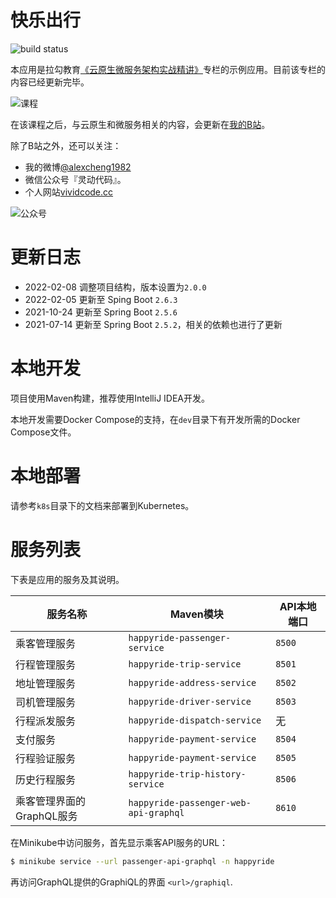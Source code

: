 # 快乐出行

![build status](https://github.com/alexcheng1982/happyride/workflows/maven/badge.svg)

本应用是拉勾教育[《云原生微服务架构实战精讲》](https://kaiwu.lagou.com/course/courseInfo.htm?courseId=64)专栏的示例应用。目前该专栏的内容已经更新完毕。

![课程](cloud-native.jpg)

在该课程之后，与云原生和微服务相关的内容，会更新在[我的B站](https://space.bilibili.com/1094957548)。

除了B站之外，还可以关注：

* 我的微博[@alexcheng1982](https://weibo.com/alexcheng1982)
* 微信公众号『灵动代码』。
* 个人网站[vividcode.cc](https://vividcode.cc)

![公众号](gongzhonghao.jpg)

# 更新日志

* 2022-02-08 调整项目结构，版本设置为`2.0.0`
* 2022-02-05 更新至 Sping Boot `2.6.3`
* 2021-10-24 更新至 Spring Boot `2.5.6`
* 2021-07-14 更新至 Spring Boot `2.5.2`，相关的依赖也进行了更新

# 本地开发

项目使用Maven构建，推荐使用IntelliJ IDEA开发。

本地开发需要Docker Compose的支持，在`dev`目录下有开发所需的Docker Compose文件。

# 本地部署

请参考`k8s`目录下的文档来部署到Kubernetes。

# 服务列表

下表是应用的服务及其说明。

| 服务名称  | Maven模块   |  API本地端口  |
|---|---|---|
| 乘客管理服务 |  `happyride-passenger-service`  |  `8500` |
| 行程管理服务 |  `happyride-trip-service`  |  `8501` |
| 地址管理服务  |  `happyride-address-service`  | `8502`  |
| 司机管理服务 |  `happyride-driver-service`  |  `8503` |
| 行程派发服务  |  `happyride-dispatch-service`  | 无  |
| 支付服务  |  `happyride-payment-service`  | `8504`  |
| 行程验证服务  |  `happyride-payment-service`  | `8505`  |
| 历史行程服务  |  `happyride-trip-history-service`  | `8506`  |
| 乘客管理界面的GraphQL服务  |  `happyride-passenger-web-api-graphql`  | `8610`  |

在Minikube中访问服务，首先显示乘客API服务的URL：

```sh
$ minikube service --url passenger-api-graphql -n happyride
```

再访问GraphQL提供的GraphiQL的界面 `<url>/graphiql`.